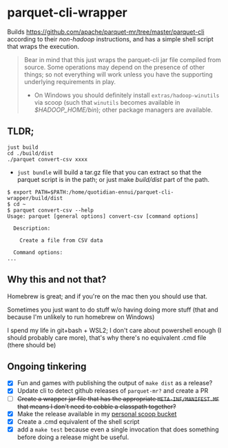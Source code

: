 # parquet-cli-wrapper

Builds https://github.com/apache/parquet-mr/tree/master/parquet-cli according to their _non-hadoop_ instructions, and has a simple shell script that wraps the execution.

> Bear in mind that this just wraps the parquet-cli jar file compiled from source. Some operations may depend on the presence of other things; so not everything will work unless you have the supporting underlying requirements in play.
> - On Windows you should definitely install `extras/hadoop-winutils` via scoop (such that `winutils` becomes available in _$HADOOP_HOME/bin_); other package managers are available.

## TLDR;

```
just build
cd ./build/dist
./parquet convert-csv xxxx
```

- `just bundle` will build a tar.gz file that you can extract so that the parquet script is in the path; or just make _build/dist_ part of the path.

```
$ export PATH=$PATH:/home/quotidian-ennui/parquet-cli-wrapper/build/dist
$ cd ~
$ parquet convert-csv --help
Usage: parquet [general options] convert-csv [command options]

  Description:

    Create a file from CSV data

  Command options:
...
```

## Why this and not that?

Homebrew is great; and if you're on the mac then you should use that.

Sometimes you just want to do stuff w/o having doing more stuff (that and because I'm unlikely to run homebrew on Windows)

I spend my life in git+bash + WSL2; I don't care about powershell enough (I should probably care more), that's why there's no equivalent .cmd file (there should be)

## Ongoing tinkering

- [x] Fun and games with publishing the output of `make dist` as a release?
- [x] Update cli to detect github releases of `parquet-mr?` and create a PR
- [ ] ~~Create a wrapper jar file that has the appropriate `META-INF/MANIFEST.MF` that means I don't need to cobble a classpath together?~~
- [x] Make the release available in my [personal scoop bucket](https://github.com/quotidian-ennui/personal-scoop-bucket/blob/main/bucket/parquet-cli.json)
- [x] Create a .cmd equivalent of the shell script
- [x] add a `make test` because even a single invocation that does something before doing a release might be useful.
